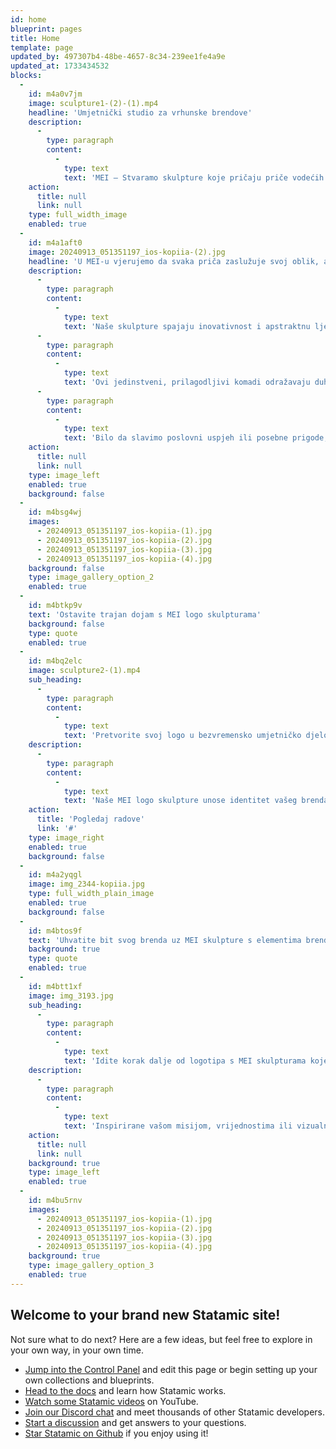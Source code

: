 ```yaml
---
id: home
blueprint: pages
title: Home
template: page
updated_by: 497307b4-48be-4657-8c34-239ee1fe4a9e
updated_at: 1733434532
blocks:
  -
    id: m4a0v7jm
    image: sculpture1-(2)-(1).mp4
    headline: 'Umjetnički studio za vrhunske brendove'
    description:
      -
        type: paragraph
        content:
          -
            type: text
            text: 'MEI — Stvaramo skulpture koje pričaju priče vodećih brendova.'
    action:
      title: null
      link: null
    type: full_width_image
    enabled: true
  -
    id: m4a1aft0
    image: 20240913_051351197_ios-kopiia-(2).jpg
    headline: 'U MEI-u vjerujemo da svaka priča zaslužuje svoj oblik, a svako postignuće svoj simbol.'
    description:
      -
        type: paragraph
        content:
          -
            type: text
            text: 'Naše skulpture spajaju inovativnost i apstraktnu ljepotu, nadahnute smjelim grafičkim elementima Amelo Designa, uz korištenje visokokvalitetnih materijala poput mramora.'
      -
        type: paragraph
        content:
          -
            type: text
            text: 'Ovi jedinstveni, prilagodljivi komadi odražavaju duh vašeg brenda ili obilježavaju osobne trenutke s dozom sofisticiranosti i živih boja.'
      -
        type: paragraph
        content:
          -
            type: text
            text: 'Bilo da slavimo poslovni uspjeh ili posebne prigode, MEI skulpture unose umjetnički i personalizirani element u svaki prostor. Pridružite nam se u stvaranju umjetnosti koja priča vašu priču.'
    action:
      title: null
      link: null
    type: image_left
    enabled: true
    background: false
  -
    id: m4bsg4wj
    images:
      - 20240913_051351197_ios-kopiia-(1).jpg
      - 20240913_051351197_ios-kopiia-(2).jpg
      - 20240913_051351197_ios-kopiia-(3).jpg
      - 20240913_051351197_ios-kopiia-(4).jpg
    background: false
    type: image_gallery_option_2
    enabled: true
  -
    id: m4btkp9v
    text: 'Ostavite trajan dojam s MEI logo skulpturama'
    background: false
    type: quote
    enabled: true
  -
    id: m4bq2elc
    image: sculpture2-(1).mp4
    sub_heading:
      -
        type: paragraph
        content:
          -
            type: text
            text: 'Pretvorite svoj logo u bezvremensko umjetničko djelo.'
    description:
      -
        type: paragraph
        content:
          -
            type: text
            text: 'Naše MEI logo skulpture unose identitet vašeg brenda u jedinstveni, opipljivi oblik—idealne su za nagrade zaposlenicima, korporativne poklone ili upečatljiv uredski dekor. Precizno izrađene i dizajnirane s dozom stila, MEI logo skulpture omogućuju vašem brendu da govori sam za sebe, ostavljajući trajan dojam.'
    action:
      title: 'Pogledaj radove'
      link: '#'
    type: image_right
    enabled: true
    background: false
  -
    id: m4a2yqgl
    image: img_2344-kopiia.jpg
    type: full_width_plain_image
    enabled: true
    background: false
  -
    id: m4btos9f
    text: 'Uhvatite bit svog brenda uz MEI skulpture s elementima brenda'
    background: true
    type: quote
    enabled: true
  -
    id: m4btt1xf
    image: img_3193.jpg
    sub_heading:
      -
        type: paragraph
        content:
          -
            type: text
            text: 'Idite korak dalje od logotipa s MEI skulpturama koje utjelovljuju vizualnu bit vašeg brenda kroz personalizirane dizajnerske elemente.'
    description:
      -
        type: paragraph
        content:
          -
            type: text
            text: 'Inspirirane vašom misijom, vrijednostima ili vizualnim identitetom, ove skulpture idealne su za proslavu timskih postignuća ili dodavanje sofisticirane note vašem prostoru. MEI skulpture pretvaraju karakter vašeg brenda u impresivno umjetničko djelo.'
    action:
      title: null
      link: null
    background: true
    type: image_left
    enabled: true
  -
    id: m4bu5rnv
    images:
      - 20240913_051351197_ios-kopiia-(1).jpg
      - 20240913_051351197_ios-kopiia-(2).jpg
      - 20240913_051351197_ios-kopiia-(3).jpg
      - 20240913_051351197_ios-kopiia-(4).jpg
    background: true
    type: image_gallery_option_3
    enabled: true
---
```

## Welcome to your brand new Statamic site!

Not sure what to do next? Here are a few ideas, but feel free to explore in your own way, in your own time.

- [Jump into the Control Panel](/cp) and edit this page or begin setting up your own collections and blueprints.
- [Head to the docs](https://statamic.dev) and learn how Statamic works.
- [Watch some Statamic videos](https://youtube.com/statamic) on YouTube.
- [Join our Discord chat](https://statamic.com/discord) and meet thousands of other Statamic developers.
- [Start a discussion](https://github.com/statamic/cms/discussions) and get answers to your questions.
- [Star Statamic on Github](https://github.com/statamic/cms) if you enjoy using it!
